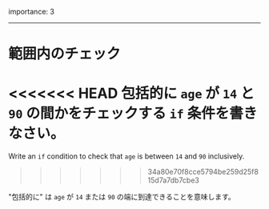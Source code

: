 importance: 3

---

# 範囲内のチェック

<<<<<<< HEAD
包括的に `age` が `14` と `90` の間かをチェックする `if` 条件を書きなさい。
=======
Write an `if` condition to check that `age` is between `14` and `90` inclusively.
>>>>>>> 34a80e70f8cce5794be259d25f815d7a7db7cbe3

"包括的に" は `age` が `14` または `90` の端に到達できることを意味します。
